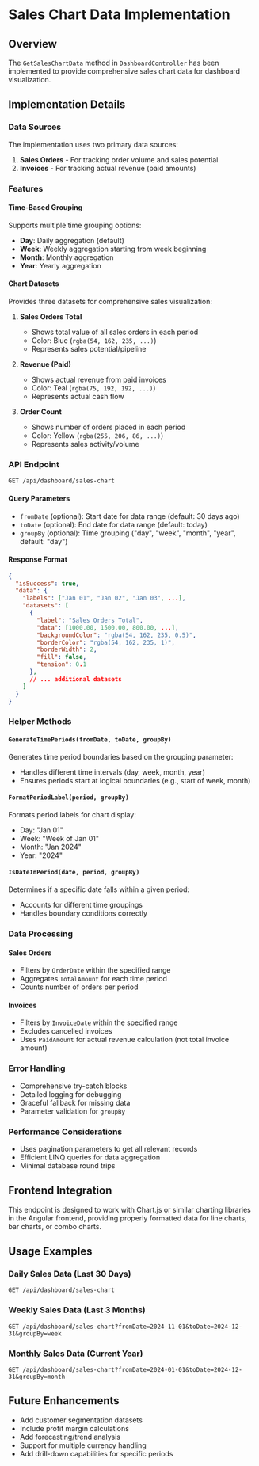 # Sales Chart Data Implementation

## Overview
The `GetSalesChartData` method in `DashboardController` has been implemented to provide comprehensive sales chart data for dashboard visualization.

## Implementation Details

### Data Sources
The implementation uses two primary data sources:
1. **Sales Orders** - For tracking order volume and sales potential
2. **Invoices** - For tracking actual revenue (paid amounts)

### Features

#### Time-Based Grouping
Supports multiple time grouping options:
- **Day**: Daily aggregation (default)
- **Week**: Weekly aggregation starting from week beginning
- **Month**: Monthly aggregation 
- **Year**: Yearly aggregation

#### Chart Datasets
Provides three datasets for comprehensive sales visualization:

1. **Sales Orders Total**
   - Shows total value of all sales orders in each period
   - Color: Blue (`rgba(54, 162, 235, ...)`)
   - Represents sales potential/pipeline

2. **Revenue (Paid)**
   - Shows actual revenue from paid invoices
   - Color: Teal (`rgba(75, 192, 192, ...)`)
   - Represents actual cash flow

3. **Order Count**
   - Shows number of orders placed in each period
   - Color: Yellow (`rgba(255, 206, 86, ...)`)
   - Represents sales activity/volume

### API Endpoint
```
GET /api/dashboard/sales-chart
```

#### Query Parameters
- `fromDate` (optional): Start date for data range (default: 30 days ago)
- `toDate` (optional): End date for data range (default: today)
- `groupBy` (optional): Time grouping ("day", "week", "month", "year", default: "day")

#### Response Format
```json
{
  "isSuccess": true,
  "data": {
    "labels": ["Jan 01", "Jan 02", "Jan 03", ...],
    "datasets": [
      {
        "label": "Sales Orders Total",
        "data": [1000.00, 1500.00, 800.00, ...],
        "backgroundColor": "rgba(54, 162, 235, 0.5)",
        "borderColor": "rgba(54, 162, 235, 1)",
        "borderWidth": 2,
        "fill": false,
        "tension": 0.1
      },
      // ... additional datasets
    ]
  }
}
```

### Helper Methods

#### `GenerateTimePeriods(fromDate, toDate, groupBy)`
Generates time period boundaries based on the grouping parameter:
- Handles different time intervals (day, week, month, year)
- Ensures periods start at logical boundaries (e.g., start of week, month)

#### `FormatPeriodLabel(period, groupBy)`
Formats period labels for chart display:
- Day: "Jan 01"
- Week: "Week of Jan 01"
- Month: "Jan 2024"
- Year: "2024"

#### `IsDateInPeriod(date, period, groupBy)`
Determines if a specific date falls within a given period:
- Accounts for different time groupings
- Handles boundary conditions correctly

### Data Processing

#### Sales Orders
- Filters by `OrderDate` within the specified range
- Aggregates `TotalAmount` for each time period
- Counts number of orders per period

#### Invoices
- Filters by `InvoiceDate` within the specified range
- Excludes cancelled invoices
- Uses `PaidAmount` for actual revenue calculation (not total invoice amount)

### Error Handling
- Comprehensive try-catch blocks
- Detailed logging for debugging
- Graceful fallback for missing data
- Parameter validation for `groupBy`

### Performance Considerations
- Uses pagination parameters to get all relevant records
- Efficient LINQ queries for data aggregation
- Minimal database round trips

## Frontend Integration
This endpoint is designed to work with Chart.js or similar charting libraries in the Angular frontend, providing properly formatted data for line charts, bar charts, or combo charts.

## Usage Examples

### Daily Sales Data (Last 30 Days)
```
GET /api/dashboard/sales-chart
```

### Weekly Sales Data (Last 3 Months)
```
GET /api/dashboard/sales-chart?fromDate=2024-11-01&toDate=2024-12-31&groupBy=week
```

### Monthly Sales Data (Current Year)
```
GET /api/dashboard/sales-chart?fromDate=2024-01-01&toDate=2024-12-31&groupBy=month
```

## Future Enhancements
- Add customer segmentation datasets
- Include profit margin calculations
- Add forecasting/trend analysis
- Support for multiple currency handling
- Add drill-down capabilities for specific periods
